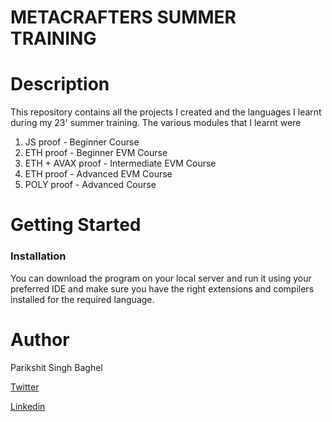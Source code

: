 # METACRAFTERS SUMMER TRAINING
# Description 

This repository contains all the projects I created and the languages I learnt during my 23' summer training.
The various modules that I learnt were

 1. JS proof - Beginner Course
 2. ETH proof - Beginner EVM Course
 3. ETH + AVAX proof - Intermediate EVM Course
 4. ETH proof - Advanced EVM Course
 5. POLY proof - Advanced Course

# Getting Started
### Installation
You can download the program on your local server and run it using your preferred IDE and make sure you have the right extensions and compilers installed for the required language.
# Author
Parikshit Singh Baghel

[Twitter](https://twitter.com/PSB_DEVELP)

[Linkedin](https://www.linkedin.com/in/parikshit-siingh)
